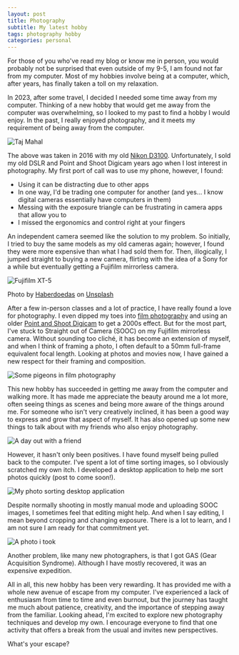 ```yaml
---
layout: post
title: Photography
subtitle: My latest hobby
tags: photography hobby
categories: personal
---
```


For those of you who've read my blog or know me in person, you would probably not be surprised that even outside of my 9-5, I am found not far from my computer.
Most of my hobbies involve being at a computer, which, after years, has finally taken a toll on my relaxation.

In 2023, after some travel, I decided I needed some time away from my computer.
Thinking of a new hobby that would get me away from the computer was overwhelming, so I looked to my past to find a hobby I would enjoy.
In the past, I really enjoyed photography, and it meets my requirement of being away from the computer.

<p class="center">
    <img src="{{site.baseurl}}/img/2024-03-18-photography/taj_mahal.jpg" alt="Taj Mahal" />
</p>

The above was taken in 2016 with my old [Nikon D3100](https://www.nikonusa.com/en/nikon-products/product-archive/dslr-cameras/d3100.html). Unfortunately, I sold my old DSLR and Point and Shoot Digicam years ago when I lost interest in photography.
My first port of call was to use my phone, however, I found:

- Using it can be distracting due to other apps
- In one way, I'd be trading one computer for another (and yes... I know digital cameras essentially have computers in them)
- Messing with the exposure triangle can be frustrating in camera apps that allow you to
- I missed the ergonomics and control right at your fingers

An independent camera seemed like the solution to my problem.
So initially, I tried to buy the same models as my old cameras again; however, I found they were more expensive than what I had sold them for.
Then, illogically, I jumped straight to buying a new camera, flirting with the idea of a Sony for a while but eventually getting a Fujifilm mirrorless camera.

<p class="center">
    <img src="{{site.baseurl}}/img/2024-03-18-photography/xt5.jpg" alt="Fujifilm XT-5" />
</p>
Photo by <a href="https://unsplash.com/@haberdoedas?utm_content=creditCopyText&utm_medium=referral&utm_source=unsplash">Haberdoedas</a> on <a href="https://unsplash.com/photos/a-close-up-of-a-camera-on-a-table-rakH4b_OiZ8?utm_content=creditCopyText&utm_medium=referral&utm_source=unsplash">Unsplash</a>

After a few in-person classes and a lot of practice, I have really found a love for photography.
I even dipped my toes into [film photography](https://www.flickr.com/photos/93902604@N05/collections/72157722673733820/) and using an older [Point and Shoot Digicam](https://www.flickr.com/photos/93902604@N05/collections/72157722635086099/) to get a 2000s effect.
But for the most part, I've stuck to Straight out of Camera (SOOC) on my Fujifilm mirrorless camera.
Without sounding too cliché, it has become an extension of myself, and when I think of framing a photo, I often default to a 50mm full-frame equivalent focal length.
Looking at photos and movies now, I have gained a new respect for their framing and composition.

<p class="center">
    <img src="{{site.baseurl}}/img/2024-03-18-photography/film.jpg" alt="Some pigeons in film photography" />
</p>

This new hobby has succeeded in getting me away from the computer and walking more.
It has made me appreciate the beauty around me a lot more, often seeing things as scenes and being more aware of the things around me.
For someone who isn't very creatively inclined, it has been a good way to express and grow that aspect of myself.
It has also opened up some new things to talk about with my friends who also enjoy photography.

<p class="center">
    <img src="{{site.baseurl}}/img/2024-03-18-photography/friend.jpg" alt="A day out with a friend" />
</p>

However, it hasn't only been positives. I have found myself being pulled back to the computer.
I've spent a lot of time sorting images, so I obviously scratched my own itch.
I developed a desktop application to help me sort photos quickly (post to come soon!).

<p class="center">
    <img src="{{site.baseurl}}/img/2024-03-18-photography/app.jpg" alt="My photo sorting desktop application" />
</p>

Despite normally shooting in mostly manual mode and uploading SOOC images, I sometimes feel that editing might help.
And when I say editing, I mean beyond cropping and changing exposure.
There is a lot to learn, and I am not sure I am ready for that commitment yet.

<p class="center">
    <img src="{{site.baseurl}}/img/2024-03-18-photography/sooc.jpg" alt="A photo i took" />
</p>

Another problem, like many new photographers, is that I got GAS (Gear Acquisition Syndrome).
Although I have mostly recovered, it was an expensive expedition.

All in all, this new hobby has been very rewarding.
It has provided me with a whole new avenue of escape from my computer.
I've experienced a lack of enthusiasm from time to time and even burnout, but the journey has taught me much about patience, creativity, and the importance of stepping away from the familiar.
Looking ahead, I'm excited to explore new photography techniques and develop my own.
I encourage everyone to find that one activity that offers a break from the usual and invites new perspectives.

What's your escape?